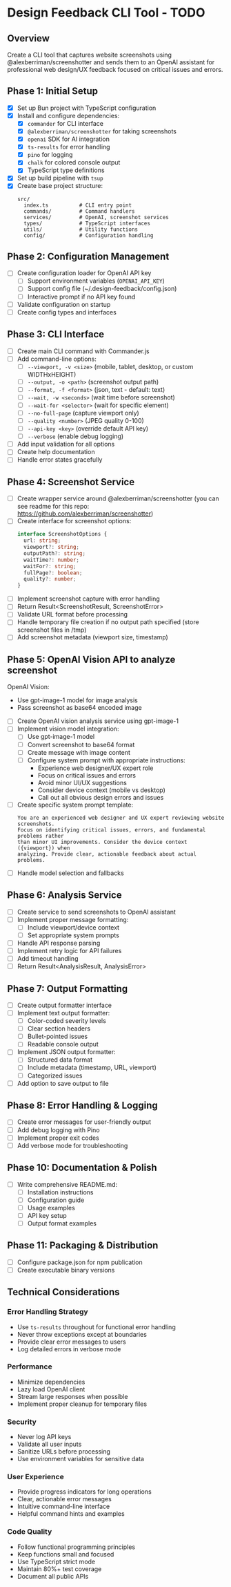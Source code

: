 # Design Feedback CLI Tool - TODO

## Overview
Create a CLI tool that captures website screenshots using @alexberriman/screenshotter and sends them to an OpenAI assistant for professional web design/UX feedback focused on critical issues and errors.

## Phase 1: Initial Setup

- [x] Set up Bun project with TypeScript configuration
- [x] Install and configure dependencies:
  - [x] `commander` for CLI interface
  - [x] `@alexberriman/screenshotter` for taking screenshots
  - [x] `openai` SDK for AI integration
  - [x] `ts-results` for error handling
  - [x] `pino` for logging
  - [x] `chalk` for colored console output
  - [x] TypeScript type definitions
- [x] Set up build pipeline with `tsup`
- [x] Create base project structure:
  ```
  src/
    index.ts          # CLI entry point
    commands/         # Command handlers
    services/         # OpenAI, screenshot services
    types/            # TypeScript interfaces
    utils/            # Utility functions
    config/           # Configuration handling
  ```

## Phase 2: Configuration Management

- [ ] Create configuration loader for OpenAI API key
  - [ ] Support environment variables (`OPENAI_API_KEY`)
  - [ ] Support config file (~/.design-feedback/config.json)
  - [ ] Interactive prompt if no API key found
- [ ] Validate configuration on startup
- [ ] Create config types and interfaces

## Phase 3: CLI Interface

- [ ] Create main CLI command with Commander.js
- [ ] Add command-line options:
  - [ ] `--viewport, -v <size>` (mobile, tablet, desktop, or custom WIDTHxHEIGHT)
  - [ ] `--output, -o <path>` (screenshot output path)
  - [ ] `--format, -f <format>` (json, text - default: text)
  - [ ] `--wait, -w <seconds>` (wait time before screenshot)
  - [ ] `--wait-for <selector>` (wait for specific element)
  - [ ] `--no-full-page` (capture viewport only)
  - [ ] `--quality <number>` (JPEG quality 0-100)
  - [ ] `--api-key <key>` (override default API key)
  - [ ] `--verbose` (enable debug logging)
- [ ] Add input validation for all options
- [ ] Create help documentation
- [ ] Handle error states gracefully

## Phase 4: Screenshot Service

- [ ] Create wrapper service around @alexberriman/screenshotter (you can see readme for this repo: https://github.com/alexberriman/screenshotter)
- [ ] Create interface for screenshot options:
  ```typescript
  interface ScreenshotOptions {
    url: string;
    viewport?: string;
    outputPath?: string;
    waitTime?: number;
    waitFor?: string;
    fullPage?: boolean;
    quality?: number;
  }
  ```
- [ ] Implement screenshot capture with error handling
- [ ] Return Result<ScreenshotResult, ScreenshotError>
- [ ] Validate URL format before processing
- [ ] Handle temporary file creation if no output path specified (store screenshot files in /tmp)
- [ ] Add screenshot metadata (viewport size, timestamp)

## Phase 5: OpenAI Vision API to analyze screenshot

OpenAI Vision:
- Use gpt-image-1 model for image analysis
- Pass screenshot as base64 encoded image

- [ ] Create OpenAI vision analysis service using gpt-image-1
- [ ] Implement vision model integration:
  - [ ] Use gpt-image-1 model
  - [ ] Convert screenshot to base64 format
  - [ ] Create message with image content
  - [ ] Configure system prompt with appropriate instructions:
    - Experience web designer/UX expert role
    - Focus on critical issues and errors
    - Avoid minor UI/UX suggestions
    - Consider device context (mobile vs desktop)
    - Call out all obvious design errors and issues
- [ ] Create specific system prompt template:
  ```
  You are an experienced web designer and UX expert reviewing website screenshots. 
  Focus on identifying critical issues, errors, and fundamental problems rather 
  than minor UI improvements. Consider the device context ({viewport}) when 
  analyzing. Provide clear, actionable feedback about actual problems.
  ```
- [ ] Handle model selection and fallbacks

## Phase 6: Analysis Service

- [ ] Create service to send screenshots to OpenAI assistant
- [ ] Implement proper message formatting:
  - [ ] Include viewport/device context
  - [ ] Set appropriate system prompts
- [ ] Handle API response parsing
- [ ] Implement retry logic for API failures
- [ ] Add timeout handling
- [ ] Return Result<AnalysisResult, AnalysisError>

## Phase 7: Output Formatting

- [ ] Create output formatter interface
- [ ] Implement text output formatter:
  - [ ] Color-coded severity levels
  - [ ] Clear section headers
  - [ ] Bullet-pointed issues
  - [ ] Readable console output
- [ ] Implement JSON output formatter:
  - [ ] Structured data format
  - [ ] Include metadata (timestamp, URL, viewport)
  - [ ] Categorized issues
- [ ] Add option to save output to file

## Phase 8: Error Handling & Logging

- [ ] Create error messages for user-friendly output
- [ ] Add debug logging with Pino
- [ ] Implement proper exit codes
- [ ] Add verbose mode for troubleshooting

## Phase 10: Documentation & Polish

- [ ] Write comprehensive README.md:
  - [ ] Installation instructions
  - [ ] Configuration guide
  - [ ] Usage examples
  - [ ] API key setup
  - [ ] Output format examples

## Phase 11: Packaging & Distribution

- [ ] Configure package.json for npm publication
- [ ] Create executable binary versions

## Technical Considerations

### Error Handling Strategy
- Use `ts-results` throughout for functional error handling
- Never throw exceptions except at boundaries
- Provide clear error messages to users
- Log detailed errors in verbose mode

### Performance
- Minimize dependencies
- Lazy load OpenAI client
- Stream large responses when possible
- Implement proper cleanup for temporary files

### Security
- Never log API keys
- Validate all user inputs
- Sanitize URLs before processing
- Use environment variables for sensitive data

### User Experience
- Provide progress indicators for long operations
- Clear, actionable error messages
- Intuitive command-line interface
- Helpful command hints and examples

### Code Quality
- Follow functional programming principles
- Keep functions small and focused
- Use TypeScript strict mode
- Maintain 80%+ test coverage
- Document all public APIs
